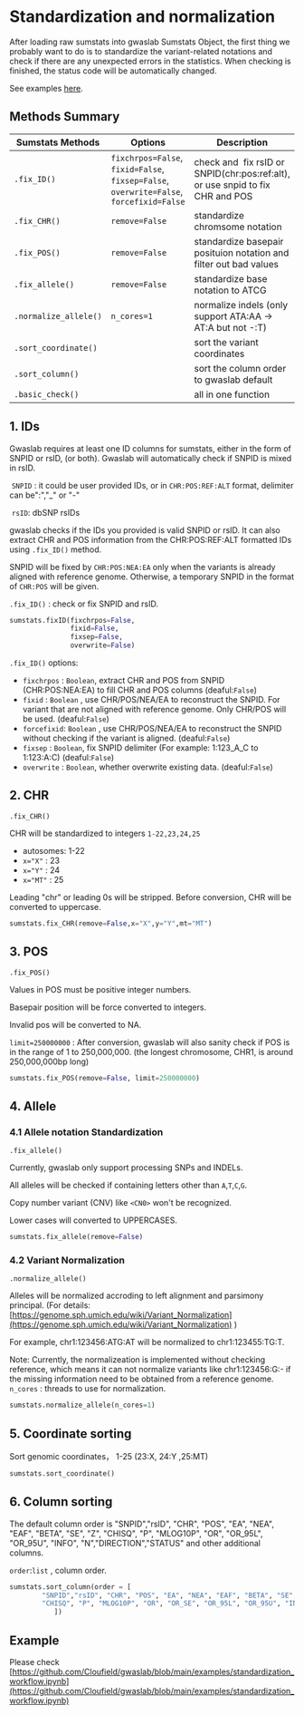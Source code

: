 # Standardization and normalization
After loading raw sumstats into gwaslab Sumstats Object, the first thing we probably want to do is to standardize the variant-related notations and check if there are any unexpected errors in the statistics. When checking is finished, the status code will be automatically changed.

See examples [here](https://cloufield.github.io/gwaslab/standardization_workflow/).

## Methods Summary

| Sumstats Methods      | Options                                                      | Description                                                                    |
| --------------------- | ------------------------------------------------------------ | ------------------------------------------------------------------------------ |
| `.fix_ID()`           | `fixchrpos=False`, <br/>`fixid=False`, <br/>`fixsep=False`,<br/>`overwrite=False`,<br/>`forcefixid=False` | check and  fix rsID or SNPID(chr:pos:ref:alt), or use snpid to fix CHR and POS |
| `.fix_CHR()`          | `remove=False`                                               | standardize chromsome notation                                                 |
| `.fix_POS()`          | `remove=False`                                               | standardize basepair posituion notation and filter out bad values              |
| `.fix_allele()`       | `remove=False`                                               | standardize base notation to ATCG                                              |
| `.normalize_allele()` | `n_cores=1`                                                  | normalize indels (only support ATA:AA -> AT:A but not -:T)                     |
| `.sort_coordinate()`  |                                                              | sort the variant coordinates                                                   |
| `.sort_column()`  |                                                              | sort the column order to gwaslab default                                                   |
| `.basic_check()`  |                                                              | all in one function                                              |

## 1. IDs

Gwaslab requires at least one ID columns for sumstats, either in the form of SNPID or rsID, (or both). Gwaslab will automatically check if SNPID is mixed in rsID.

 `SNPID` : it could be user provided IDs, or in `CHR:POS:REF:ALT` format, delimiter can be":","_" or "-"

 `rsID`: dbSNP rsIDs

gwaslab checks if the IDs you provided is valid SNPID or rsID.  It can also extract CHR and POS information from the CHR:POS:REF:ALT formatted IDs using `.fix_ID()` method.

SNPID will be fixed by `CHR:POS:NEA:EA`  only when the variants is already aligned with reference genome. Otherwise, a temporary SNPID in the format of `CHR:POS` will be given.

`.fix_ID()` : check or fix SNPID and rsID.   

```python
sumstats.fixID(fixchrpos=False,
               fixid=False,
               fixsep=False,
               overwrite=False)
```
`.fix_ID()` options:

- `fixchrpos` : `Boolean`, extract CHR and POS from SNPID (CHR:POS:NEA:EA) to fill CHR and POS columns (deaful:`False`)
- `fixid` : `Boolean` ,  use CHR/POS/NEA/EA to reconstruct the SNPID. For variant that are not aligned with reference genome. Only CHR/POS will be used. (deaful:`False`)
- `forcefixid`: `Boolean` ,  use CHR/POS/NEA/EA to reconstruct the SNPID without checking if the variant is aligned. (deaful:`False`)
- `fixsep` : `Boolean`, fix SNPID delimiter (For example: 1:123_A_C to 1:123:A:C) (deaful:`False`)
- `overwrite` : `Boolean`, whether overwrite existing data. (deaful:`False`)

## 2. CHR

`.fix_CHR()`

CHR will be standardized to integers `1-22,23,24,25`
- autosomes: 1-22
- `x="X"` : 23
- `x="Y"` : 24
- `x="MT"` : 25

Leading "chr" or leading 0s will be stripped. Before conversion, CHR will be converted to uppercase.

```python
sumstats.fix_CHR(remove=False,x="X",y="Y",mt="MT")
```

## 3. POS

`.fix_POS()`

Values in POS must be positive integer numbers.

Basepair position will be force converted to integers.

Invalid pos will be converted to NA. 

`limit=250000000` : After conversion, gwaslab will also sanity check if POS is in the range of 1 to 250,000,000. (the longest chromosome, CHR1, is around 250,000,000bp long)  

```python
sumstats.fix_POS(remove=False, limit=250000000)
```

## 4. Allele

### 4.1 Allele notation Standardization

`.fix_allele()`

Currently, gwaslab only support processing SNPs and INDELs.

All alleles will be checked if containing letters other than `A`,`T`,`C`,`G`.

Copy number variant (CNV) like `<CN0>` won't be recognized.

Lower cases will converted to UPPERCASES.

```python
sumstats.fix_allele(remove=False)
```

### 4.2 Variant Normalization

`.normalize_allele()`

Alleles will be normalized accroding to left alignment and parsimony principal. (For details: [https://genome.sph.umich.edu/wiki/Variant_Normalization](https://genome.sph.umich.edu/wiki/Variant_Normalization) )

For example, chr1:123456:ATG:AT will be normalized to chr1:123455:TG:T.

Note: Currently, the normalizeation is implemented without checking reference, which means it can not normalize variants like chr1:123456:G:- if the missing information need to be obtained from a reference genome. 
`n_cores` : threads to use for normalization.

```python
sumstats.normalize_allele(n_cores=1)
```

## 5. Coordinate sorting

Sort genomic coordinates， 1-25 (23:X, 24:Y ,25:MT)

```python
sumstats.sort_coordinate()
```

## 6. Column sorting

The default column order is "SNPID","rsID", "CHR", "POS", "EA", "NEA", "EAF", "BETA", "SE", "Z",  "CHISQ", "P", "MLOG10P", "OR", "OR_95L", "OR_95U", "INFO", "N","DIRECTION","STATUS" and other additional columns.

`order`:`list` , column order.

```python
sumstats.sort_column(order = [
        "SNPID","rsID", "CHR", "POS", "EA", "NEA", "EAF", "BETA", "SE", "Z",
        "CHISQ", "P", "MLOG10P", "OR", "OR_SE", "OR_95L", "OR_95U", "INFO", "N","DIRECTION","STATUS"
           ])
```

## Example
Please check [https://github.com/Cloufield/gwaslab/blob/main/examples/standardization_workflow.ipynb](https://github.com/Cloufield/gwaslab/blob/main/examples/standardization_workflow.ipynb)
